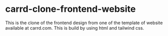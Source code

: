 # carrd-clone-frontend-website
This is the clone of the frontend design from one of the template of website available at carrd.com. This is build by using html and tailwind css.
